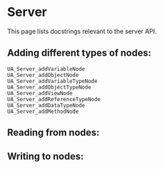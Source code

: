 # Server

This page lists docstrings relevant to the server API.

## Adding different types of nodes:
```@docs
UA_Server_addVariableNode
UA_Server_addObjectNode 
UA_Server_addVariableTypeNode
UA_Server_addObjectTypeNode
UA_Server_addViewNode
UA_Server_addReferenceTypeNode
UA_Server_addDataTypeNode
UA_Server_addMethodNode
```
## Reading from nodes:

## Writing to nodes:
